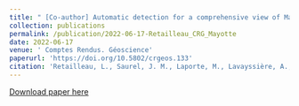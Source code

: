 ```yaml
---
title: " [Co-author] Automatic detection for a comprehensive view of Mayotte seismicity"
collection: publications
permalink: /publication/2022-06-17-Retailleau_CRG_Mayotte
date: 2022-06-17
venue: ' Comptes Rendus. Géoscience'
paperurl: 'https://doi.org/10.5802/crgeos.133'
citation: 'Retailleau, L., Saurel, J. M., Laporte, M., Lavayssière, A., Ferrazzini, V., Zhu, W., ... &amp; OVPF Team. (2022). Automatic detection for a comprehensive view of Mayotte seismicity. Comptes Rendus. Géoscience, 354(S2), 153-170.,https://doi.org/10.5802/crgeos.133'
---
```


<a href='https://doi.org/10.5802/crgeos.133'>Download paper here</a>
